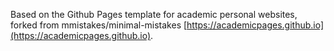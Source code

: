 
Based on the Github Pages template for academic personal websites, forked from mmistakes/minimal-mistakes [https://academicpages.github.io](https://academicpages.github.io).

